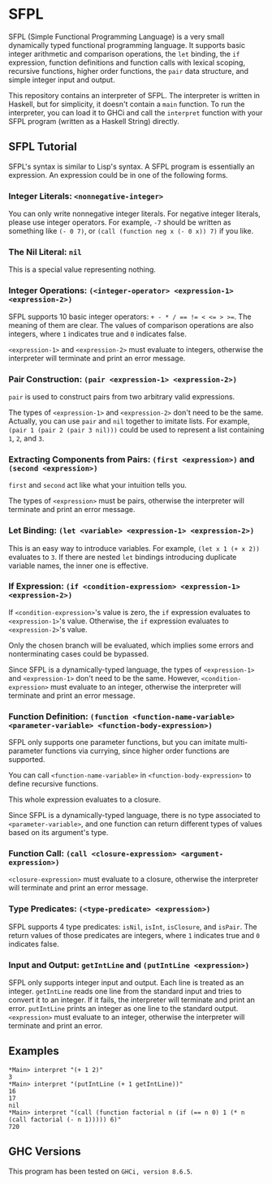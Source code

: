 # SFPL

SFPL (Simple Functional Programming Language) is a very small dynamically typed functional programming language. It supports basic integer arithmetic and comparison operations, the ```let``` binding, the ```if``` expression, function definitions and function calls with lexical scoping, recursive functions, higher order functions, the ```pair``` data structure, and simple integer input and output.

This repository contains an interpreter of SFPL. The interpreter is written in Haskell, but for simplicity, it doesn't contain a ```main``` function. To run the interpreter, you can load it to GHCi and call the ```interpret``` function with your SFPL program (written as a Haskell String) directly.

## SFPL Tutorial

SFPL's syntax is similar to Lisp's syntax. A SFPL program is essentially an expression. An expression could be in one of the following forms.

### Integer Literals: ```<nonnegative-integer>```

You can only write nonnegative integer literals. For negative integer literals, please use integer operators. For example, ```-7``` should be written as something like ```(- 0 7)```, or ```(call (function neg x (- 0 x)) 7)``` if you like.

### The Nil Literal: ```nil```

This is a special value representing nothing.

### Integer Operations: ```(<integer-operator> <expression-1> <expression-2>)```

SFPL supports 10 basic integer operators: ```+ - * / == != < <= > >=```. The meaning of them are clear. The values of comparison operations are also integers, where ```1``` indicates true and ```0``` indicates false.

```<expression-1>``` and ```<expression-2>``` must evaluate to integers, otherwise the interpreter will terminate and print an error message.

### Pair Construction: ```(pair <expression-1> <expression-2>)```

```pair``` is used to construct pairs from two arbitrary valid expressions.

The types of ```<expression-1>``` and ```<expression-2>``` don't need to be the same. Actually, you can use ```pair``` and ```nil``` together to imitate lists. For example, ```(pair 1 (pair 2 (pair 3 nil)))``` could be used to represent a list containing ```1```, ```2```, and ```3```.

### Extracting Components from Pairs: ```(first <expression>)``` and ```(second <expression>)```

```first``` and ```second``` act like what your intuition tells you.

The types of ```<expression>``` must be pairs, otherwise the interpreter will terminate and print an error message.

### Let Binding: ```(let <variable> <expression-1> <expression-2>)```

This is an easy way to introduce variables. For example, ```(let x 1 (+ x 2))``` evaluates to ```3```. If there are nested ```let``` bindings introducing duplicate variable names, the inner one is effective.

### If Expression: ```(if <condition-expression> <expression-1> <expression-2>)```

If ```<condition-expression>```'s value is zero, the ```if``` expression evaluates to ```<expression-1>```'s value. Otherwise, the ```if``` expression evaluates to ```<expression-2>```'s value.

Only the chosen branch will be evaluated, which implies some errors and nonterminating cases could be bypassed.

Since SFPL is a dynamically-typed language, the types of ```<expression-1>``` and ```<expression-1>``` don't need to be the same. However, ```<condition-expression>``` must evaluate to an integer, otherwise the interpreter will terminate and print an error message.

### Function Definition: ```(function <function-name-variable> <parameter-variable> <function-body-expression>)```

SFPL only supports one parameter functions, but you can imitate multi-parameter functions via currying, since higher order functions are supported.

You can call ```<function-name-variable>``` in ```<function-body-expression>``` to define recursive functions.

This whole expression evaluates to a closure.

Since SFPL is a dynamically-typed language, there is no type associated to ```<parameter-variable>```, and one function can return different types of values based on its argument's type.

### Function Call: ```(call <closure-expression> <argument-expression>)```

```<closure-expression>``` must evaluate to a closure, otherwise the interpreter will terminate and print an error message.

### Type Predicates: ```(<type-predicate> <expression>)```

SFPL supports 4 type predicates: ```isNil```, ```isInt```, ```isClosure```, and ```isPair```. The return values of those predicates are integers, where ```1``` indicates true and ```0``` indicates false.

### Input and Output: ```getIntLine``` and ```(putIntLine <expression>)```

SFPL only supports integer input and output. Each line is treated as an integer. ```getIntLine``` reads one line from the standard input and tries to convert it to an integer. If it fails, the interpreter will terminate and print an error. ```putIntLine``` prints an integer as one line to the standard output. ```<expression>``` must evaluate to an integer, otherwise the interpreter will terminate and print an error.

## Examples

    *Main> interpret "(+ 1 2)"
    3
    *Main> interpret "(putIntLine (+ 1 getIntLine))"
    16
    17
    nil
    *Main> interpret "(call (function factorial n (if (== n 0) 1 (* n (call factorial (- n 1))))) 6)"
    720

## GHC Versions

This program has been tested on ```GHCi, version 8.6.5```.

